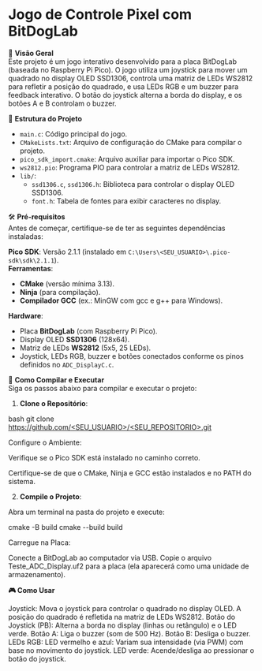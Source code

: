 # Jogo de Controle Pixel com BitDogLab

📖 **Visão Geral**  
Este projeto é um jogo interativo desenvolvido para a placa BitDogLab (baseada no Raspberry Pi Pico). O jogo utiliza um joystick para mover um quadrado no display OLED SSD1306, controla uma matriz de LEDs WS2812 para refletir a posição do quadrado, e usa LEDs RGB e um buzzer para feedback interativo. O botão do joystick alterna a borda do display, e os botões A e B controlam o buzzer.

📂 **Estrutura do Projeto**

- `main.c`: Código principal do jogo.  
- `CMakeLists.txt`: Arquivo de configuração do CMake para compilar o projeto.  
- `pico_sdk_import.cmake`: Arquivo auxiliar para importar o Pico SDK.  
- `ws2812.pio`: Programa PIO para controlar a matriz de LEDs WS2812.  
- `lib/`:  
  - `ssd1306.c`, `ssd1306.h`: Biblioteca para controlar o display OLED SSD1306.  
  - `font.h`: Tabela de fontes para exibir caracteres no display.

🛠️ **Pré-requisitos**  
Antes de começar, certifique-se de ter as seguintes dependências instaladas:

**Pico SDK**: Versão 2.1.1 (instalado em `C:\Users\<SEU_USUARIO>\.pico-sdk\sdk\2.1.1`).  
**Ferramentas**:  
- **CMake** (versão mínima 3.13).  
- **Ninja** (para compilação).  
- **Compilador GCC** (ex.: MinGW com gcc e g++ para Windows).

**Hardware**:  
- Placa **BitDogLab** (com Raspberry Pi Pico).  
- Display OLED **SSD1306** (128x64).  
- Matriz de LEDs **WS2812** (5x5, 25 LEDs).  
- Joystick, LEDs RGB, buzzer e botões conectados conforme os pinos definidos no `ADC_DisplayC.c`.

🚀 **Como Compilar e Executar**  
Siga os passos abaixo para compilar e executar o projeto:

1. **Clone o Repositório**:

bash
git clone [https://github.com/<SEU_USUARIO>/<SEU_REPOSITORIO>.git](https://github.com/Davileao10/Projeto01)

Configure o Ambiente:

Verifique se o Pico SDK está instalado no caminho correto.

Certifique-se de que o CMake, Ninja e GCC estão instalados e no PATH do sistema.

2. **Compile o Projeto**:

Abra um terminal na pasta do projeto e execute:

cmake -B build
cmake --build build

Carregue na Placa:

Conecte a BitDogLab ao computador via USB.
Copie o arquivo Teste_ADC_Display.uf2 para a placa (ela aparecerá como uma unidade de armazenamento).

**🎮 Como Usar**

Joystick: Mova o joystick para controlar o quadrado no display OLED. A posição do quadrado é refletida na matriz de LEDs WS2812.
Botão do Joystick (PB): Alterna a borda no display (linhas ou retângulo) e o LED verde.
Botão A: Liga o buzzer (som de 500 Hz).
Botão B: Desliga o buzzer.
LEDs RGB:
LED vermelho e azul: Variam sua intensidade (via PWM) com base no movimento do joystick.
LED verde: Acende/desliga ao pressionar o botão do joystick.

